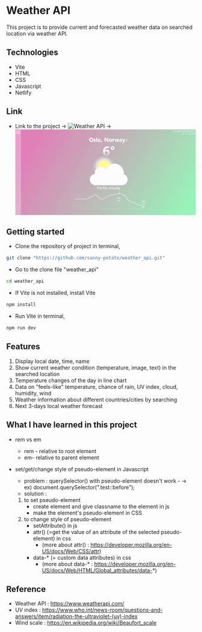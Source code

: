 # Weather API

This project is to provide current and forecasted weather data on searched location via weather API.

## Technologies

- Vite
- HTML
- CSS
- Javascript
- Netlify

## Link

- Link to the project
  -> ![Weather API](https://weather-api-sunhee.netlify.app/)
  -> ![](weather_api.gif)

## Getting started

- Clone the repository of project in terminal,

```bash
git clone "https://github.com/sunny-potato/weather_api.git"
```

- Go to the clone file "weather_api"

```bash
cd weather_api
```

- If Vite is not installed, install Vite

```bash
npm install
```

- Run Vite in terminal,

```bash
npm run dev
```

## Features

1. Display local date, time, name
2. Show current weather condition (temperature, image, text) in the searched location
3. Temperature changes of the day in line chart
4. Data on "feels-like" temperature, chance of rain, UV index, cloud, humidity, wind
5. Weather information about different countries/cities by searching
6. Next 3-days local weather forecast

## What I have learned in this project

- rem vs em
  - rem - relative to root element
  - em- relative to parent element
- set/get/change style of pseudo-element in Javascript

  - problem : querySelector() with pseudo-element doesn't work - -> ex) document.querySelector(".test::before");
  - solution :

  1. to set pseudo-element
     - create element and give classname to the element in js
     - make the element's pseudo-element in CSS
  2. to change style of pseudo-element
     - setAttribute() in js
     - attr() (=get the value of an attribute of the selected pseudo-element) in css
       - (more about attr() : https://developer.mozilla.org/en-US/docs/Web/CSS/attr)
     - data-\* (= custom data attributes) in css
       - (more about data-\* : https://developer.mozilla.org/en-US/docs/Web/HTML/Global_attributes/data-*)

## Reference

- Weather API : https://www.weatherapi.com/
- UV index : https://www.who.int/news-room/questions-and-answers/item/radiation-the-ultraviolet-(uv)-index
- Wind scale : https://en.wikipedia.org/wiki/Beaufort_scale
